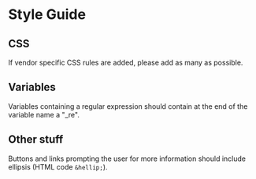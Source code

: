 Style Guide
========

## CSS
If vendor specific CSS rules are added, please add as many as possible.

## Variables
Variables containing a regular expression should contain at the end of the variable name a "_re".


## Other stuff
Buttons and links prompting the user for more information should include ellipsis (HTML code `&hellip;`).
